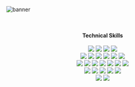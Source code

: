 ![banner](https://user-images.githubusercontent.com/112868363/202181287-c610417d-7687-4e86-9e72-a491a4716fc3.png)

&nbsp;

<h4 align="center">Technical Skills</h4>

<p align="center">
  <img src=https://img.shields.io/badge/AWS-%23FF9900.svg?style=for-the-badge&logo=amazon-aws&logoColor=white>
  <img src=https://img.shields.io/badge/terraform-%235835CC.svg?style=for-the-badge&logo=terraform&logoColor=white>
  <img src=https://img.shields.io/badge/ansible-%231A1918.svg?style=for-the-badge&logo=ansible&logoColor=white>
  <img src=https://img.shields.io/badge/github%20actions-%232671E5.svg?style=for-the-badge&logo=githubactions&logoColor=white>
  <br>
  <img src=https://img.shields.io/badge/-KUbuntu-%230079C1?style=for-the-badge&logo=kubuntu&logoColor=white>
  <img src=https://img.shields.io/badge/Windows-0078D6?style=for-the-badge&logo=windows&logoColor=white>
  <img src=https://img.shields.io/badge/Ubuntu-E95420?style=for-the-badge&logo=ubuntu&logoColor=white>
  <img src=https://img.shields.io/badge/mac%20os-000000?style=for-the-badge&logo=macos&logoColor=F0F0F0>
  <img src=https://img.shields.io/badge/mysql-%2300f.svg?style=for-the-badge&logo=mysql&logoColor=white>
  <img src=https://img.shields.io/badge/MariaDB-003545?style=for-the-badge&logo=mariadb&logoColor=white>
  <br>
  <img src=https://img.shields.io/badge/Qt-%23217346.svg?style=for-the-badge&logo=Qt&logoColor=white>
  <img src=https://img.shields.io/badge/c++-%2300599C.svg?style=for-the-badge&logo=c%2B%2B&logoColor=white>
  <img src=https://img.shields.io/badge/CMake-%23008FBA.svg?style=for-the-badge&logo=cmake&logoColor=white>
  <img src=https://img.shields.io/badge/php-%23777BB4.svg?style=for-the-badge&logo=php&logoColor=white>
  <img src=https://img.shields.io/badge/python-3670A0?style=for-the-badge&logo=python&logoColor=ffdd54>  
  <img src=https://img.shields.io/badge/javascript-%23323330.svg?style=for-the-badge&logo=javascript&logoColor=%23F7DF1E>
  <img src=https://img.shields.io/badge/c%23-%23239120.svg?style=for-the-badge&logo=c-sharp&logoColor=white>
  <br>
  <img src=https://img.shields.io/badge/Android-3DDC84?style=for-the-badge&logo=android&logoColor=white>
  <img src=https://img.shields.io/badge/react-%2320232a.svg?style=for-the-badge&logo=react&logoColor=%2361DAFB>
  <img src=https://img.shields.io/badge/figma-%23F24E1E.svg?style=for-the-badge&logo=figma&logoColor=white>
  <img src=https://img.shields.io/badge/css3-%231572B6.svg?style=for-the-badge&logo=css3&logoColor=white>
  <img src=https://img.shields.io/badge/html5-%23E34F26.svg?style=for-the-badge&logo=html5&logoColor=white>
  <br>
  <img src=https://img.shields.io/badge/scikit--learn-%23F7931E.svg?style=for-the-badge&logo=scikit-learn&logoColor=white>
  <img src=https://img.shields.io/badge/tailwindcss-%2338B2AC.svg?style=for-the-badge&logo=tailwind-css&logoColor=white>
</p>
<!--
**leticiavalladares/leticiavalladares** is a ✨ _special_ ✨ repository because its `README.md` (this file) appears on your GitHub profile.

Here are some ideas to get you started:

- 🔭 I’m currently working on ...
- 🌱 I’m currently learning ...
- 👯 I’m looking to collaborate on ...
- 🤔 I’m looking for help with ...
- 💬 Ask me about ...
- 📫 How to reach me: ...
- 😄 Pronouns: ...
- ⚡ Fun fact: ...
-->
